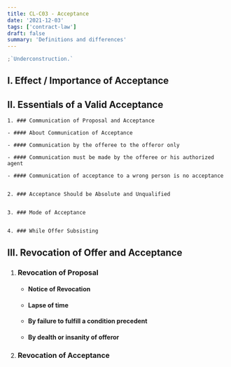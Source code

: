 ```yaml
---
title: CL-C03 - Acceptance
date: '2021-12-03'
tags: ['contract-law']
draft: false
summary: 'Definitions and differences'
---
```


```js
;`Underconstruction.`
```

<TOCInline toc={props.toc} toHeading={3} asDisclosure />

## I. Effect / Importance of Acceptance

## II. Essentials of a Valid Acceptance

    1. ### Communication of Proposal and Acceptance

    - #### About Communication of Acceptance

    - #### Communication by the offeree to the offeror only

    - #### Communication must be made by the offeree or his authorized agent

    - #### Communication of acceptance to a wrong person is no acceptance


    2. ### Acceptance Should be Absolute and Unqualified


    3. ### Mode of Acceptance


    4. ### While Offer Subsisting

## III. Revocation of Offer and Acceptance

1. ### Revocation of Proposal

   - #### Notice of Revocation

   - #### Lapse of time

   - #### By failure to fulfill a condition precedent

   - #### By dealth or insanity of offeror

2. ### Revocation of Acceptance
